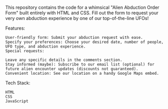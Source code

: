 This repository contains the code for a whimsical "Alien Abduction Order Form" built entirely with HTML and CSS. Fill out the form to request your very own abduction experience by one of our top-of-the-line UFOs!

Features:

    User-friendly form: Submit your abduction request with ease.
    Specify your preferences: Choose your desired date, number of people, UFO type, and abduction experience.
    Special requests:

    Leave any specific details in the comments section.
    Stay informed (maybe): Subscribe to our email list (optional) for future alien encounter updates (discounts not guaranteed).
    Convenient location: See our location on a handy Google Maps embed.

Tech Stack:

    HTML
    CSS
    JavaScript 

